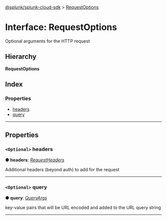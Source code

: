 [@splunk/splunk-cloud-sdk](../README.md) > [RequestOptions](../interfaces/requestoptions.md)

# Interface: RequestOptions

Optional arguments for the HTTP request

## Hierarchy

**RequestOptions**

## Index

### Properties

* [headers](requestoptions.md#headers)
* [query](requestoptions.md#query)

---

## Properties

<a id="headers"></a>

### `<Optional>` headers

**● headers**: *[RequestHeaders](requestheaders.md)*

Additional headers (beyond auth) to add for the request

___
<a id="query"></a>

### `<Optional>` query

**● query**: *[QueryArgs](queryargs.md)*

key-value pairs that will be URL encoded and added to the URL query string

___

